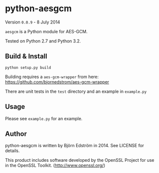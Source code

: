 # python-aesgcm
Version `0.0.9` - 8 July 2014

`aesgcm` is a Python module for AES-GCM.

Tested on Python 2.7 and Python 3.2.

## Build & Install

    python setup.py build

Building requires a `aes-gcm-wrapper` from here: https://github.com/bjornedstrom/aes-gcm-wrapper

There are unit tests in the `test` directory and an example in `example.py`

## Usage

Please see `example.py` for an example.

## Author

python-aesgcm is written by Björn Edström in 2014. See LICENSE for details.

This product includes software developed by the OpenSSL Project for use in the OpenSSL Toolkit. (http://www.openssl.org/)
